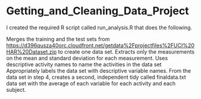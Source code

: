 # Getting_and_Cleaning_Data_Project
I created the required R script called run_analysis.R that does the following.

Merges the training and the test sets from https://d396qusza40orc.cloudfront.net/getdata%2Fprojectfiles%2FUCI%20HAR%20Dataset.zip to create one data set.
Extracts only the measurements on the mean and standard deviation for each measurement.
Uses descriptive activity names to name the activities in the data set
Appropriately labels the data set with descriptive variable names.
From the data set in step 4, creates a second, independent tidy called finaldata.txt data set with the average of each variable for each activity and each subject.
